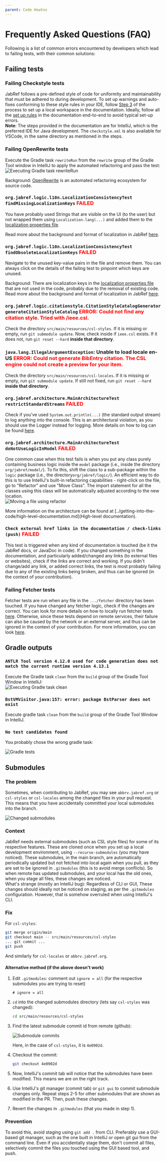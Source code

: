 ```yaml
---
parent: Code Howtos
---
```

# Frequently Asked Questions (FAQ)

Following is a list of common errors encountered by developers which lead to failing tests, with their common solutions:

## Failing tests

### Failing <b>Checkstyle</b> tests

JabRef follows a pre-defined style of code for uniformity and maintainability that must be adhered to during development. To set up warnings and auto-fixes conforming to these style rules in your IDE, follow [Step 3](https://devdocs.jabref.org/getting-into-the-code/guidelines-for-setting-up-a-local-workspace/intellij-13-code-style.html) of the process to set up a local workspace in the documentation. Ideally, follow all the [set up rules](https://devdocs.jabref.org/getting-into-the-code/guidelines-for-setting-up-a-local-workspace/) in the documentation end-to-end to avoid typical set-up errors.<br> <b>Note</b>: The steps provided in the documentation are for IntelliJ, which is the preferred IDE for Java development. The `checkstyle.xml` is also available for VSCode, in the same directory as mentioned in the steps.

### Failing <b>OpenRewrite</b> tests

Execute the Gradle task `rewriteRun` from the `rewrite` group of the Gradle Tool window in IntelliJ to apply the automated refactoring and pass the test:<br>
![Executing Gradle task rewriteRun](../images/rewriteRun.png)

Background: [OpenRewrite](https://docs.openrewrite.org/) is an automated refactoring ecosystem for source code.

### `org.jabref.logic.l10n.LocalizationConsistencyTest findMissingLocalizationKeys` <span style="color:red">FAILED</span>

You have probably used Strings that are visible on the UI (to the user) but not wrapped them using `Localization.lang(...)` and added them to the [localization properties file](https://github.com/JabRef/jabref/blob/main/src/main/resources/l10n/JabRef_en.properties).

Read more about the background and format of localization in JabRef [here](https://devdocs.jabref.org/code-howtos/localization.html).

### `org.jabref.logic.l10n.LocalizationConsistencyTest findObsoleteLocalizationKeys` <span style="color:red">FAILED</span>

Navigate to the unused key-value pairs in the file and remove them.
You can always click on the details of the failing test to pinpoint which keys are unused.

Background: There are localization keys in the [localization properties file](https://github.com/JabRef/jabref/blob/main/src/main/resources/l10n/JabRef_en.properties) that are not used in the code, probably due to the removal of existing code.
Read more about the background and format of localization in JabRef [here](https://devdocs.jabref.org/code-howtos/localization.html).

### `org.jabref.logic.citationstyle.CitationStyleCatalogGenerator generateCitationStyleCatalog` <span style="color:red">ERROR: Could not find any citation style. Tried with /ieee.csl.</span>

Check the directory `src/main/resources/csl-styles`.
If it is missing or empty, run `git submodule update`.
Now, check inside if `ieee.csl` exists.
If it does not, run `git reset --hard` **inside that directory**.

### `java.lang.IllegalArgumentException`: Unable to load locale en-US <span style="color:red">ERROR: Could not generate BibEntry citation. The CSL engine could not create a preview for your item.</span>

Check the directory `src/main/resources/csl-locales`.
If it is missing or empty, run `git submodule update`.
If still not fixed, run `git reset --hard` **inside that directory**.

### `org.jabref.architecture.MainArchitectureTest restrictStandardStreams` <span style="color:red">FAILED</span>

Check if you've used `System.out.println(...)` (the standard output stream) to log anything into the console.
This is an architectural violation, as you should use the Logger instead for logging.
More details on how to log can be found [here](https://devdocs.jabref.org/code-howtos/logging.html).

### `org.jabref.architecture.MainArchitectureTest doNotUseLogicInModel` <span style="color:red">FAILED</span>

One common case when this test fails is when you put any class purely containing business logic inside the `model` package (i.e., inside the directory `org/jabref/model/`).
To fix this, shift the class to a sub-package within the `logic` package (i.e., the directory`org/jabref/logic/`).
An efficient way to do this is to use IntelliJ's built-in refactoring capabilities - right-click on the file, go to "Refactor" and use "Move Class".
The import statement for all the classes using this class will be automatically adjusted according to the new location.<br>
![Moving a file using refactor](../images/refactor-moving.png)<br>

More information on the architecture can be found at [../getting-into-the-code/high-level-documentation.md](High-level documentation).

### `Check external href links in the documentation / check-links (push)` <span style="color:red">FAILED</span>

This test is triggered when any kind of documentation is touched (be it the JabRef docs, or JavaDoc in code). If you changed something in the documentation, and particularly added/changed any links (to external files or websites), check if the links are correct and working. If you didn't change/add any link, or added correct links, the test is most probably failing due to any of the existing links being broken, and thus can be ignored (in the context of your contribution).

### Failing <b>Fetcher</b> tests

Fetcher tests are run when any file in the `.../fetcher` directory has been touched. If you have changed any fetcher logic, check if the changes are correct. You can look for more details on how to locally run fetcher tests [here](https://devdocs.jabref.org/code-howtos/testing.html#fetchers-in-tests).
Otherwise, since these tests depend on remote services, their failure can also be caused by the network or an external server, and thus can be ignored in the context of your contribution. For more information, you can look [here](https://devdocs.jabref.org/code-howtos/fetchers.html#committing-and-pushing-changes-to-fetcher-files).

## Gradle outputs

### `ANTLR Tool version 4.12.0 used for code generation does not match the current runtime version 4.13.1`

Execute the Gradle task `clean` from the `build` group of the Gradle Tool Window in IntelliJ:<br>
![Executing Gradle task clean](../images/clean.png)<br>

### `BstVMVisitor.java:157: error: package BstParser does not exist`

Execute gradle task `clean` from the `build` group of the Gradle Tool Window in IntelliJ.

### `No test candidates found`

You probably chose the wrong gradle task:

![Gradle tests](../images/gradle-tests.png)<br>

## Submodules

### The problem

Sometimes, when contributing to JabRef, you may see `abbrv.jabref.org` or `csl-styles` or `csl-locales` among the changed files in your pull request. This means that you have accidentally committed your local submodules into the branch.

![Changed submodules](../images/submodules.png)

### Context

JabRef needs external submodules (such as CSL style files) for some of its respective features. These are cloned once when you set up a local development environment, using `--recurse-submodules` (you may have noticed). These submodules, in the main branch, are automatically periodically updated but not fetched into local again when you pull, as they are set to be ignored in `.gitmodules` (this is to avoid merge conflicts). So when remote has updated submodules, and your local has the old ones, when you stage all files, these changes are noticed.  
What's strange (mostly an IntelliJ bug): Regardless of CLI or GUI, These changes should ideally not be noticed on staging, as per the `.gitmodules` configuration. However, that is somehow overruled when using IntelliJ's CLI.
  
### Fix

For `csl-styles`:

```bash
git merge origin/main
git checkout main -- src/main/resources/csl-styles
... git commit ... 
git push
```

And similarly for `csl-locales` or `abbrv.jabref.org`.

#### Alternative method (if the above doesn't work)

1. Edit `.gitmodules`: comment out `ignore = all` (for the respective submodules you are trying to reset)

    ```gitignore
    # ignore = all
    ```

2. `cd` into the changed submodules directory (lets say `csl-styles` was changed):

    ```bash
    cd src/main/resources/csl-styles
    ```

3. Find the latest submodule commit id from remote (github):

    ![Submodule commits](../images/submodule-commit.png)

    Here, in the case of `csl-styles`, it is `4e0902d`.

4. Checkout the commit:

    ```bash
    git checkout 4e0902d
    ```

5. Now, IntelliJ's commit tab will notice that the submodules have been modified. This means we are on the right track.

6. Use IntelliJ's git manager (commit tab) or `git gui` to commit submodule changes only. Repeat steps 2-5 for other submodules that are shown as modified in the PR. Then, push these changes.

7. Revert the changes in `.gitmodules` (that you made in step 1).

### Prevention

To avoid this, avoid staging using `git add .` from CLI. Preferably use a GUI-based git manager, such as the one built in IntelliJ or open git gui from the command line. Even if you accidentally stage them, don't commit all files, selectively commit the files you touched using the GUI based tool, and push.

<!-- markdownlint-disable-file MD033 -->
